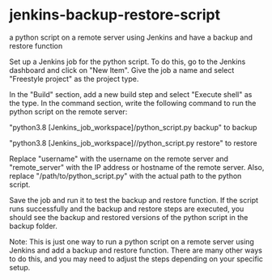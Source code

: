# jenkins-backup-restore-script

a python script on a remote server using Jenkins and have a backup and restore function

Set up a Jenkins job for the python script. To do this, go to the Jenkins dashboard and click on "New Item". Give the job a name and select "Freestyle project" as the project type.

In the "Build" section, add a new build step and select "Execute shell" as the type. In the command section, write the following command to run the python script on the remote server:

"python3.8 [Jenkins_job_workspace]/python_script.py backup" to backup 

"python3.8 [Jenkins_job_workspace]//python_script.py restore" to restore

Replace "username" with the username on the remote server and "remote_server" with the IP address or hostname of the remote server. Also, replace "/path/to/python_script.py" with the actual path to the python script.

Save the job and run it to test the backup and restore function. If the script runs successfully and the backup and restore steps are executed, you should see the backup and restored versions of the python script in the backup folder.

Note: This is just one way to run a python script on a remote server using Jenkins and add a backup and restore function. There are many other ways to do this, and you may need to adjust the steps depending on your specific setup.

